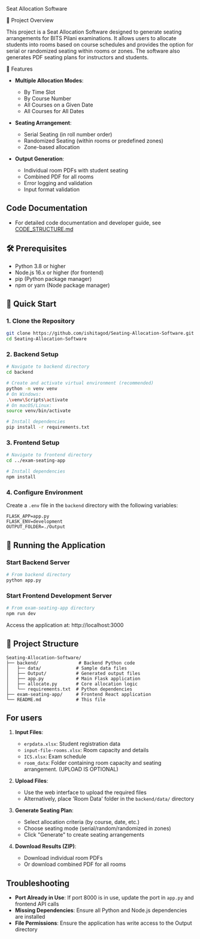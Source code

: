 Seat Allocation Software

📌 Project Overview

This project is a Seat Allocation Software designed to generate seating arrangements for BITS Pilani examinations. It allows users to allocate students into rooms based on course schedules and provides the option for serial or randomized seating within rooms or zones. The software also generates PDF seating plans for instructors and students.

🚀 Features

- **Multiple Allocation Modes**:
  - By Time Slot
  - By Course Number
  - All Courses on a Given Date
  - All Courses for All Dates

- **Seating Arrangement**:
  - Serial Seating (in roll number order)
  - Randomized Seating (within rooms or predefined zones)
  - Zone-based allocation

- **Output Generation**:
  - Individual room PDFs with student seating
  - Combined PDF for all rooms
  - Error logging and validation
  - Input format validation
## Code Documentation

- For detailed code documentation and developer guide, see [CODE_STRUCTURE.md](CODE_STRUCTURE.md)

## 🛠️ Prerequisites

- Python 3.8 or higher
- Node.js 16.x or higher (for frontend)
- pip (Python package manager)
- npm or yarn (Node package manager)

## 🚀 Quick Start

### 1. Clone the Repository
```bash
git clone https://github.com/ishitagod/Seating-Allocation-Software.git
cd Seating-Allocation-Software
```

### 2. Backend Setup
```bash
# Navigate to backend directory
cd backend

# Create and activate virtual environment (recommended)
python -m venv venv
# On Windows:
.\venv\Scripts\activate
# On macOS/Linux:
source venv/bin/activate

# Install dependencies
pip install -r requirements.txt
```

### 3. Frontend Setup
```bash
# Navigate to frontend directory
cd ../exam-seating-app

# Install dependencies
npm install
```

### 4. Configure Environment
Create a `.env` file in the `backend` directory with the following variables:
```
FLASK_APP=app.py
FLASK_ENV=development
OUTPUT_FOLDER=./Output
```

## 🚀 Running the Application

### Start Backend Server
```bash
# From backend directory
python app.py
```

### Start Frontend Development Server
```bash
# From exam-seating-app directory
npm run dev
```

Access the application at: http://localhost:3000

## 📂 Project Structure

```
Seating-Allocation-Software/
├── backend/               # Backend Python code
│   ├── data/             # Sample data files
│   ├── Output/           # Generated output files
│   ├── app.py            # Main Flask application
│   ├── allocate.py       # Core allocation logic
│   └── requirements.txt  # Python dependencies
├── exam-seating-app/     # Frontend React application
└── README.md             # This file
```

## For users

1. **Input Files**:
   - `erpdata.xlsx`: Student registration data
   - `input-file-rooms.xlsx`: Room capacity and details
   - `ICS.xlsx`: Exam schedule
   - `room_data`: Folder containing room capacity and seating arrangement. (UPLOAD IS OPTIONAL)

2. **Upload Files**:
   - Use the web interface to upload the required files
   - Alternatively, place 'Room Data' folder in the `backend/data/` directory

3. **Generate Seating Plan**:
   - Select allocation criteria (by course, date, etc.)
   - Choose seating mode (serial/random/randomized in zones)
   - Click "Generate" to create seating arrangements

4. **Download Results (ZIP)**:
   - Download individual room PDFs
   - Or download combined PDF for all rooms

## Troubleshooting

- **Port Already in Use**: If port 8000 is in use, update the port in `app.py` and frontend API calls
- **Missing Dependencies**: Ensure all Python and Node.js dependencies are installed
- **File Permissions**: Ensure the application has write access to the Output directory